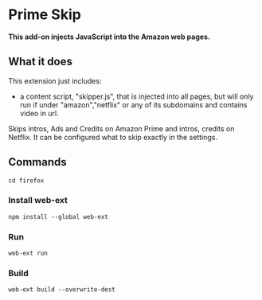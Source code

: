 # Prime Skip

**This add-on injects JavaScript into the Amazon web pages.**

## What it does

This extension just includes:

* a content script, "skipper.js", that is injected into all pages, but will only run if under "amazon","netflix" or any of its subdomains and contains video in url.

Skips intros, Ads and Credits on Amazon Prime and intros, credits on Netflix. It can be configured what to skip exactly in the settings.
## Commands
```cd firefox```
### Install web-ext
```npm install --global web-ext```
### Run
```web-ext run```
### Build
```web-ext build --overwrite-dest```